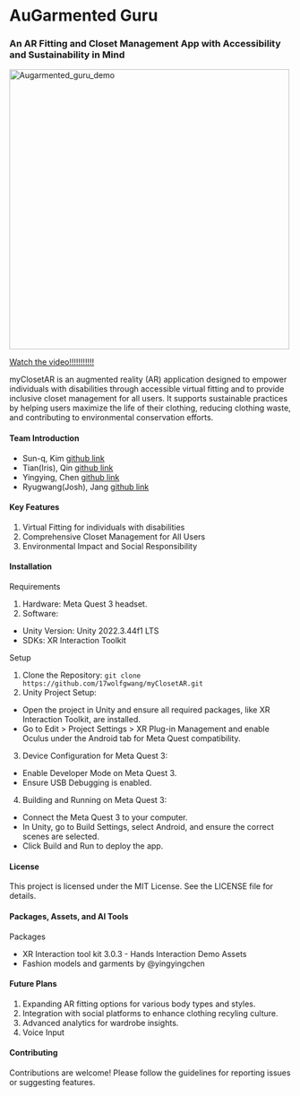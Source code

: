 # AuGarmented Guru

### An AR Fitting and Closet Management App with Accessibility and Sustainability in Mind

<img width="500" alt="Augarmented_guru_demo" src="https://github.com/user-attachments/assets/0d47d32e-ea1a-41e1-b75e-88fcd471c0c5">

[Watch the video!!!!!!!!!!!](https://youtu.be/sl5EPjrUJmU)

myClosetAR is an augmented reality (AR) application designed to empower individuals with disabilities through accessible virtual fitting and to provide inclusive closet management for all users. It supports sustainable practices by helping users maximize the life of their clothing, reducing clothing waste, and contributing to environmental conservation efforts.

#### Team Introduction
- Sun-q, Kim [github link](https://github.com/sqkimofficial)  
- Tian(Iris), Qin [github link](https://github.com/Iris-666)  
- Yingying, Chen [github link](https://github.com/Yingying825)  
- Ryugwang(Josh), Jang [github link](https://github.com/17wolfgwang)

#### Key Features

1.	Virtual Fitting for individuals with disabilities
2.	Comprehensive Closet Management for All Users
3.	Environmental Impact and Social Responsibility

#### Installation

Requirements
1.	Hardware: Meta Quest 3 headset.
2.	Software:
- Unity Version: Unity 2022.3.44f1 LTS
- SDKs: XR Interaction Toolkit

Setup
1.	Clone the Repository:
`git clone https://github.com/17wolfgwang/myClosetAR.git`
2.	Unity Project Setup:
- Open the project in Unity and ensure all required packages, like XR Interaction Toolkit, are installed.
- Go to Edit > Project Settings > XR Plug-in Management and enable Oculus under the Android tab for Meta Quest compatibility.
3.	Device Configuration for Meta Quest 3:
- Enable Developer Mode on Meta Quest 3.
- Ensure USB Debugging is enabled.
4.	Building and Running on Meta Quest 3:
- Connect the Meta Quest 3 to your computer.
- In Unity, go to Build Settings, select Android, and ensure the correct scenes are selected.
- Click Build and Run to deploy the app.
  

#### License

This project is licensed under the MIT License. See the LICENSE file for details.

#### Packages, Assets, and AI Tools

Packages
- XR Interaction tool kit 3.0.3 - Hands Interaction Demo
Assets
- Fashion models and garments by @yingyingchen

#### Future Plans

1.	Expanding AR fitting options for various body types and styles.
2.	Integration with social platforms to enhance clothing recyling culture.
3.	Advanced analytics for wardrobe insights.
4.  Voice Input

#### Contributing

Contributions are welcome! Please follow the guidelines for reporting issues or suggesting features.

